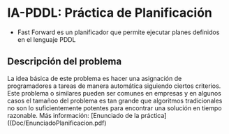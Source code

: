 # IA-PDDL: Práctica de Planificación 

- Fast Forward es un planificador que permite ejecutar planes definidos en el lenguaje PDDL

## Descripción del problema

La idea básica de este problema es hacer una asignación de programadores a tareas de manera automática siguiendo ciertos criterios. Este problema o similares pueden ser comunes en empresas y en algunos casos el tamañoo del problema es tan grande que algoritmos tradicionales no son lo suficientemente potentes para encontrar una solución en tiempo razonable. Más información: [Enunciado de la práctica]((Doc/EnunciadoPlanificacion.pdf)




